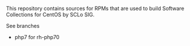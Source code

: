 This repository contains sources for RPMs that are used
to build Software Collections for CentOS by SCLo SIG.

See branches
* php7 for rh-php70
